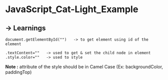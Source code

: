 # JavaScript_Cat-Light_Example

## -> Learnings
    document.getElementById("")   -> to get element using id of the element

    .textContent=""   -> used to get & set the child node in element
    .style.color=""   -> used to style 

**Note :** attribute of the style should be in Camel Case  (Ex: backgroundColor, paddingTop) 

    
